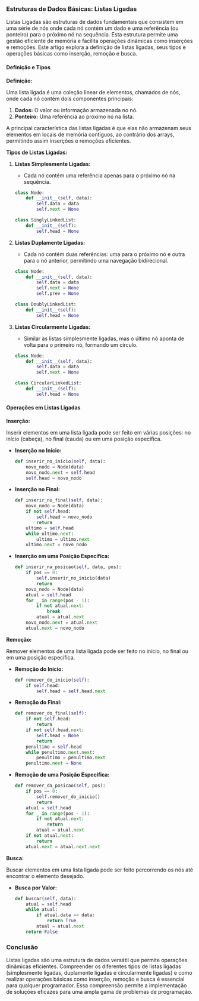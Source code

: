 ### Estruturas de Dados Básicas: Listas Ligadas

Listas Ligadas são estruturas de dados fundamentais que consistem em uma série de nós onde cada nó contém um dado e uma
referência (ou ponteiro) para o próximo nó na sequência. Esta estrutura permite uma gestão eficiente de memória e
facilita operações dinâmicas como inserções e remoções. Este artigo explora a definição de listas ligadas, seus tipos e
operações básicas como inserção, remoção e busca.

#### Definição e Tipos

**Definição:**

Uma lista ligada é uma coleção linear de elementos, chamados de nós, onde cada nó contém dois componentes principais:

1. **Dados:** O valor ou informação armazenada no nó.
2. **Ponteiro:** Uma referência ao próximo nó na lista.

A principal característica das listas ligadas é que elas não armazenam seus elementos em locais de memória contíguos, ao
contrário dos arrays, permitindo assim inserções e remoções eficientes.

**Tipos de Listas Ligadas:**

1. **Listas Simplesmente Ligadas:**
    - Cada nó contém uma referência apenas para o próximo nó na sequência.

   ```python
   class Node:
       def __init__(self, data):
           self.data = data
           self.next = None

   class SinglyLinkedList:
       def __init__(self):
           self.head = None
   ```

2. **Listas Duplamente Ligadas:**
    - Cada nó contém duas referências: uma para o próximo nó e outra para o nó anterior, permitindo uma navegação
      bidirecional.

   ```python
   class Node:
       def __init__(self, data):
           self.data = data
           self.next = None
           self.prev = None

   class DoublyLinkedList:
       def __init__(self):
           self.head = None
   ```

3. **Listas Circularmente Ligadas:**
    - Similar às listas simplesmente ligadas, mas o último nó aponta de volta para o primeiro nó, formando um círculo.

   ```python
   class Node:
       def __init__(self, data):
           self.data = data
           self.next = None

   class CircularLinkedList:
       def __init__(self):
           self.head = None
   ```

#### Operações em Listas Ligadas

**Inserção:**

Inserir elementos em uma lista ligada pode ser feito em várias posições: no início (cabeça), no final (cauda) ou em uma
posição específica.

- **Inserção no Início:**

  ```python
  def inserir_no_inicio(self, data):
      novo_nodo = Node(data)
      novo_nodo.next = self.head
      self.head = novo_nodo
  ```

- **Inserção no Final:**

  ```python
  def inserir_no_final(self, data):
      novo_nodo = Node(data)
      if not self.head:
          self.head = novo_nodo
          return
      ultimo = self.head
      while ultimo.next:
          ultimo = ultimo.next
      ultimo.next = novo_nodo
  ```

- **Inserção em uma Posição Específica:**

  ```python
  def inserir_na_posicao(self, data, pos):
      if pos == 0:
          self.inserir_no_inicio(data)
          return
      novo_nodo = Node(data)
      atual = self.head
      for _ in range(pos - 1):
          if not atual.next:
              break
          atual = atual.next
      novo_nodo.next = atual.next
      atual.next = novo_nodo
  ```

**Remoção:**

Remover elementos de uma lista ligada pode ser feito no início, no final ou em uma posição específica.

- **Remoção do Início:**

  ```python
  def remover_do_inicio(self):
      if self.head:
          self.head = self.head.next
  ```

- **Remoção do Final:**

  ```python
  def remover_do_final(self):
      if not self.head:
          return
      if not self.head.next:
          self.head = None
          return
      penultimo = self.head
      while penultimo.next.next:
          penultimo = penultimo.next
      penultimo.next = None
  ```

- **Remoção de uma Posição Específica:**

  ```python
  def remover_da_posicao(self, pos):
      if pos == 0:
          self.remover_do_inicio()
          return
      atual = self.head
      for _ in range(pos - 1):
          if not atual.next:
              return
          atual = atual.next
      if not atual.next:
          return
      atual.next = atual.next.next
  ```

**Busca:**

Buscar elementos em uma lista ligada pode ser feito percorrendo os nós até encontrar o elemento desejado.

- **Busca por Valor:**

  ```python
  def buscar(self, data):
      atual = self.head
      while atual:
          if atual.data == data:
              return True
          atual = atual.next
      return False
  ```

### Conclusão

Listas ligadas são uma estrutura de dados versátil que permite operações dinâmicas eficientes. Compreender os diferentes
tipos de listas ligadas (simplesmente ligadas, duplamente ligadas e circularmente ligadas) e como realizar operações
básicas como inserção, remoção e busca é essencial para qualquer programador. Essa compreensão permite a implementação
de soluções eficazes para uma ampla gama de problemas de programação.
